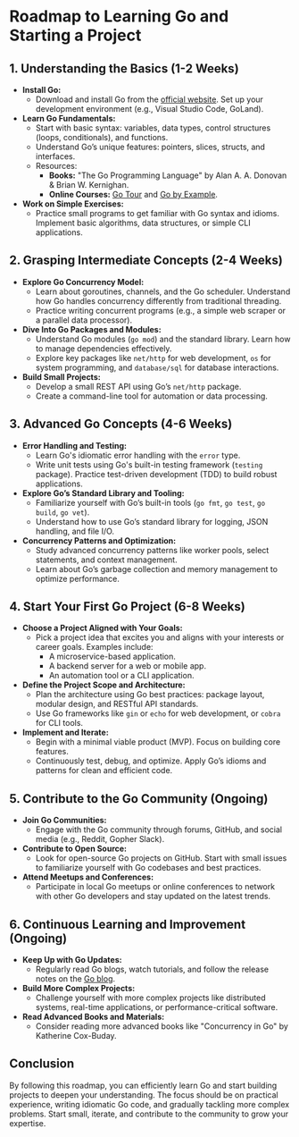 # Roadmap to Learning Go and Starting a Project

## 1. Understanding the Basics (1-2 Weeks)

- **Install Go:**
  - Download and install Go from the [official website](https://golang.org/). Set up your development environment (e.g., Visual Studio Code, GoLand).
- **Learn Go Fundamentals:**
  - Start with basic syntax: variables, data types, control structures (loops, conditionals), and functions.
  - Understand Go’s unique features: pointers, slices, structs, and interfaces.
  - Resources:
    - **Books:** "The Go Programming Language" by Alan A. A. Donovan & Brian W. Kernighan.
    - **Online Courses:** [Go Tour](https://tour.golang.org/) and [Go by Example](https://gobyexample.com/).
- **Work on Simple Exercises:**
  - Practice small programs to get familiar with Go syntax and idioms. Implement basic algorithms, data structures, or simple CLI applications.

## 2. Grasping Intermediate Concepts (2-4 Weeks)

- **Explore Go Concurrency Model:**
  - Learn about goroutines, channels, and the Go scheduler. Understand how Go handles concurrency differently from traditional threading.
  - Practice writing concurrent programs (e.g., a simple web scraper or a parallel data processor).
- **Dive Into Go Packages and Modules:**
  - Understand Go modules (`go mod`) and the standard library. Learn how to manage dependencies effectively.
  - Explore key packages like `net/http` for web development, `os` for system programming, and `database/sql` for database interactions.
- **Build Small Projects:**
  - Develop a small REST API using Go’s `net/http` package.
  - Create a command-line tool for automation or data processing.

## 3. Advanced Go Concepts (4-6 Weeks)

- **Error Handling and Testing:**
  - Learn Go's idiomatic error handling with the `error` type.
  - Write unit tests using Go's built-in testing framework (`testing` package). Practice test-driven development (TDD) to build robust applications.
- **Explore Go’s Standard Library and Tooling:**
  - Familiarize yourself with Go’s built-in tools (`go fmt`, `go test`, `go build`, `go vet`).
  - Understand how to use Go’s standard library for logging, JSON handling, and file I/O.
- **Concurrency Patterns and Optimization:**
  - Study advanced concurrency patterns like worker pools, select statements, and context management.
  - Learn about Go’s garbage collection and memory management to optimize performance.

## 4. Start Your First Go Project (6-8 Weeks)

- **Choose a Project Aligned with Your Goals:**
  - Pick a project idea that excites you and aligns with your interests or career goals. Examples include:
    - A microservice-based application.
    - A backend server for a web or mobile app.
    - An automation tool or a CLI application.
- **Define the Project Scope and Architecture:**
  - Plan the architecture using Go best practices: package layout, modular design, and RESTful API standards.
  - Use Go frameworks like `gin` or `echo` for web development, or `cobra` for CLI tools.
- **Implement and Iterate:**
  - Begin with a minimal viable product (MVP). Focus on building core features.
  - Continuously test, debug, and optimize. Apply Go’s idioms and patterns for clean and efficient code.

## 5. Contribute to the Go Community (Ongoing)

- **Join Go Communities:**
  - Engage with the Go community through forums, GitHub, and social media (e.g., Reddit, Gopher Slack).
- **Contribute to Open Source:**
  - Look for open-source Go projects on GitHub. Start with small issues to familiarize yourself with Go codebases and best practices.
- **Attend Meetups and Conferences:**
  - Participate in local Go meetups or online conferences to network with other Go developers and stay updated on the latest trends.

## 6. Continuous Learning and Improvement (Ongoing)

- **Keep Up with Go Updates:**
  - Regularly read Go blogs, watch tutorials, and follow the release notes on the [Go blog](https://blog.golang.org/).
- **Build More Complex Projects:**
  - Challenge yourself with more complex projects like distributed systems, real-time applications, or performance-critical software.
- **Read Advanced Books and Materials:**
  - Consider reading more advanced books like "Concurrency in Go" by Katherine Cox-Buday.

## Conclusion

By following this roadmap, you can efficiently learn Go and start building projects to deepen your understanding. The focus should be on practical experience, writing idiomatic Go code, and gradually tackling more complex problems. Start small, iterate, and contribute to the community to grow your expertise.
